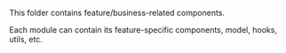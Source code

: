 This folder contains feature/business-related components.

Each module can contain its feature-specific components, model, hooks, utils, etc.
